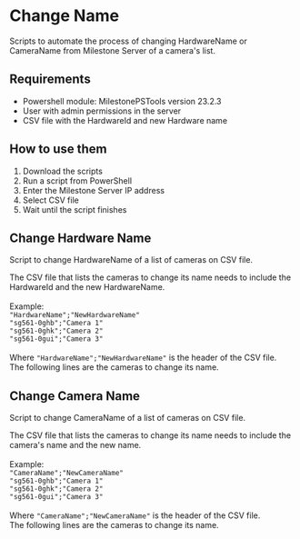 # Change Name
Scripts to automate the process of changing HardwareName or CameraName from Milestone Server of a camera's list.  <br />

## Requirements
- Powershell module: MilestonePSTools version 23.2.3
- User with admin permissions in the server
- CSV file with the HardwareId and new Hardware name

## How to use them
1. Download the scripts
2. Run a script from PowerShell
3. Enter the Milestone Server IP address
4. Select CSV file
5. Wait until the script finishes

## Change Hardware Name
Script to change HardwareName of a list of cameras on CSV file.  <br />

The CSV file that lists the cameras to change its name needs to include the HardwareId and the new HardwareName.  <br />  <br />
Example:  <br />
```"HardwareName";"NewHardwareName"``` <br />
```"sg561-0ghb";"Camera 1"``` <br />
```"sg561-0ghk";"Camera 2"``` <br />
```"sg561-0gui";"Camera 3"``` <br />
<br />
Where ```"HardwareName";"NewHardwareName"``` is the header of the CSV file.  <br />
The following lines are the cameras to change its name.  <br />

## Change Camera Name
Script to change CameraName of a list of cameras on CSV file.  <br />

The CSV file that lists the cameras to change its name needs to include the camera's name and the new name.  <br />  <br />
Example:  <br />
```"CameraName";"NewCameraName"``` <br />
```"sg561-0ghb";"Camera 1"``` <br />
```"sg561-0ghk";"Camera 2"``` <br />
```"sg561-0gui";"Camera 3"``` <br />
<br />
Where ```"CameraName";"NewCameraName"``` is the header of the CSV file.  <br />
The following lines are the cameras to change its name.  <br />
